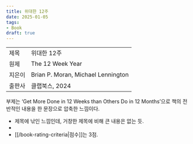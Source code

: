 ```yaml
---
title: 위대한 12주
date: 2025-01-05
tags:
- Book
draft: true
---
```


| | |
| --- | --- |
| 제목 | 위대한 12주 |
| 원제 | The 12 Week Year |
| 지은이 | Brian P. Moran, Michael Lennington |
| 출판사 | 클랩북스, 2024 |

부제는 ‘Get More Done in 12 Weeks than Others Do in 12 Months’으로 책의 전반적인 내용을 한 문장으로 압축한 느낌이다.
-  제목에 낚인 느낌인데, 거창한 제목에 비해 큰 내용은 없는 듯.
-  
- [[/book-rating-criteria|점수]]는 3점. 